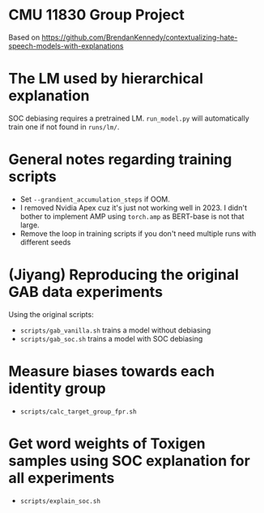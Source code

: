 # CMU 11830 Group Project

Based on https://github.com/BrendanKennedy/contextualizing-hate-speech-models-with-explanations

# The LM used by hierarchical explanation

SOC debiasing requires a pretrained LM. `run_model.py` will automatically train one if not found in `runs/lm/`.

# General notes regarding training scripts

- Set `--grandient_accumulation_steps` if OOM.
- I removed Nvidia Apex cuz it's just not working well in 2023.
  I didn't bother to implement AMP using `torch.amp` as BERT-base is not that large.
- Remove the loop in training scripts if you don't need multiple runs with different seeds

# (Jiyang) Reproducing the original GAB data experiments

Using the original scripts:

- `scripts/gab_vanilla.sh` trains a model without debiasing
- `scripts/gab_soc.sh` trains a model with SOC debiasing

# Measure biases towards each identity group

- `scripts/calc_target_group_fpr.sh`

# Get word weights of Toxigen samples using SOC explanation for all experiments

- `scripts/explain_soc.sh`

